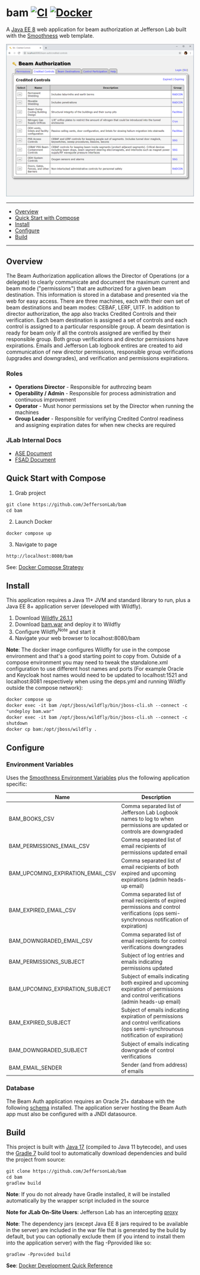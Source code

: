 # bam [![CI](https://github.com/JeffersonLab/bam/actions/workflows/ci.yml/badge.svg)](https://github.com/JeffersonLab/bam/actions/workflows/ci.yml) [![Docker](https://img.shields.io/docker/v/slominskir/bam?sort=semver&label=DockerHub)](https://hub.docker.com/r/slominskir/bam)
A [Java EE 8](https://en.wikipedia.org/wiki/Jakarta_EE) web application for beam authorization at Jefferson Lab built with the [Smoothness](https://github.com/JeffersonLab/smoothness) web template.

![Screenshot](https://github.com/JeffersonLab/bam/raw/main/Screenshot.png?raw=true "Screenshot")

---
 - [Overview](https://github.com/JeffersonLab/bam#overview)
 - [Quick Start with Compose](https://github.com/JeffersonLab/bam#quick-start-with-compose) 
 - [Install](https://github.com/JeffersonLab/bam#install)
 - [Configure](https://github.com/JeffersonLab/bam#configure)
 - [Build](https://github.com/JeffersonLab/bam#build)
---

## Overview
The Beam Authorization application allows the Director of Operations (or a delegate) to clearly communicate and document the maximum current and beam mode ("permissions") that are authorized for a given beam destination.  This information is stored in a database and presented via the web for easy access.   There are three machines, each with their own set of beam destinations and beam modes: CEBAF, LERF, UITF.  In addition to director authorization, the app also tracks Credited Controls and their verification.  Each beam destination is assigned a set of controls and each control is assigned to a particular responsible group.  A beam desintation is ready for beam only if all the controls assigned are verified by their responsible group.  Both group verifications and director permissions have expirations.   Emails and Jefferson Lab logbook entires are created to aid communication of new director permissions, responsible group verifications (upgrades and downgrades), and verification and permissions expirations.

### Roles
 - **Operations Director** - Responsible for authrozing beam
 - **Operability / Admin** - Responsible for process administration and continuous improvement
 - **Operator** - Must honor permissions set by the Director when running the machines
 - **Group Leader** - Responsible for verifying Credited Control readiness and assigning expiration dates for when new checks are required

### JLab Internal Docs
 - [ASE Document](https://jlabdoc.jlab.org/docushare/dsweb/Get/Document-187898)
 - [FSAD Document](https://jlabdoc.jlab.org/docushare/dsweb/Get/Document-21395)

## Quick Start with Compose
1. Grab project
```
git clone https://github.com/JeffersonLab/bam
cd bam
```
2. Launch Docker
```
docker compose up
```
3. Navigate to page
```
http://localhost:8080/bam
```

See: [Docker Compose Strategy](https://gist.github.com/slominskir/a7da801e8259f5974c978f9c3091d52c)

## Install
This application requires a Java 11+ JVM and standard library to run, plus a Java EE 8+ application server (developed with Wildfly).

   1. Download [Wildfly 26.1.1](https://www.wildfly.org/downloads/)
   1. Download [bam.war](https://github.com/JeffersonLab/bam/releases) and deploy it to Wildfly
   1. Configure Wildfly<sup>Note</sup> and start it
   1. Navigate your web browser to localhost:8080/bam

**Note**: The docker image configures Wildfly for use in the compose environment and that's a good starting point to copy from.  Outside of a compose environment you may need to tweak the standalone.xml configuration to use different host names and ports (For example Oracle and Keycloak host names would need to be updated to localhost:1521 and localhost:8081 respectively when using the deps.yml and running Wildfly outside the compose network):

```
docker compose up
docker exec -it bam /opt/jboss/wildfly/bin/jboss-cli.sh --connect -c "undeploy bam.war"
docker exec -it bam /opt/jboss/wildfly/bin/jboss-cli.sh --connect -c shutdown
docker cp bam:/opt/jboss/wildfly .
```

## Configure

### Environment Variables
Uses the [Smoothness Environment Variables](https://github.com/JeffersonLab/smoothness#environment-variables) plus the following application specific:

| Name | Description |
|---|---|
| BAM_BOOKS_CSV | Comma separated list of Jefferson Lab Logbook names to log to when permissions are updated or controls are downgraded |
| BAM_PERMISSIONS_EMAIL_CSV | Comma separated list of email recipients of permissions updated email |
| BAM_UPCOMING_EXPIRATION_EMAIL_CSV | Comma separated list of email recipients of both expired and upcoming expirations (admin heads-up email) |
| BAM_EXPIRED_EMAIL_CSV | Comma separated list of email recipients of expired permissions and control verifications (ops semi-synchronous notification of expiration) |
| BAM_DOWNGRADED_EMAIL_CSV | Comma separated list of email recipients for control verifications downgrades |
| BAM_PERMISSIONS_SUBJECT | Subject of log entries and emails indicating permissions updated |
| BAM_UPCOMING_EXPIRATION_SUBJECT | Subject of emails indicating both expired and upcoming expiration of permissions and control verifications (admin heads-up email) |
| BAM_EXPIRED_SUBJECT | Subject of emails indicating expiration of permissions and control verifications (ops semi-synchrounous notification of expiration) |
| BAM_DOWNGRADED_SUBJECT | Subject of emails indicating downgrade of control verifications |
| BAM_EMAIL_SENDER | Sender (and from address) of emails |

### Database
The Beam Auth application requires an Oracle 21+ database with the following [schema](https://github.com/JeffersonLab/bam/tree/main/docker/oracle/setup) installed.   The application server hosting the Beam Auth app must also be configured with a JNDI datasource.

## Build
This project is built with [Java 17](https://adoptium.net/) (compiled to Java 11 bytecode), and uses the [Gradle 7](https://gradle.org/) build tool to automatically download dependencies and build the project from source:

```
git clone https://github.com/JeffersonLab/bam
cd bam
gradlew build
```
**Note**: If you do not already have Gradle installed, it will be installed automatically by the wrapper script included in the source

**Note for JLab On-Site Users**: Jefferson Lab has an intercepting [proxy](https://gist.github.com/slominskir/92c25a033db93a90184a5994e71d0b78)

**Note**: The dependency jars (except Java EE 8 jars required to be available in the server) are included in the war file that is generated by the build by default, but you can optionally exclude them (if you intend to install them into the application server) with the flag -Pprovided like so:
```
gradlew -Pprovided build
```

**See**: [Docker Development Quick Reference](https://gist.github.com/slominskir/a7da801e8259f5974c978f9c3091d52c#development-quick-reference)
